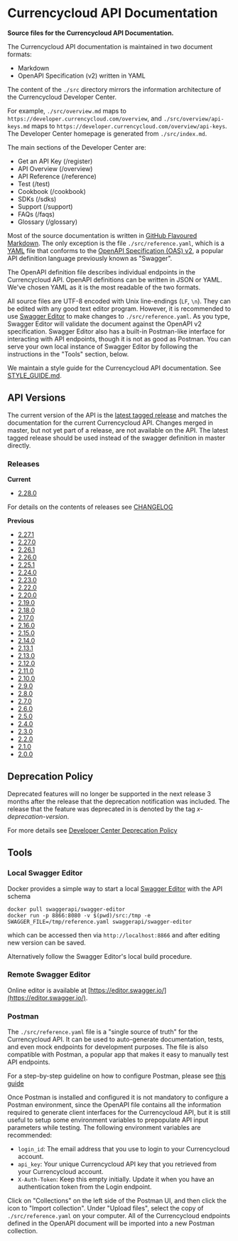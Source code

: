 # Currencycloud API Documentation
**Source files for the Currencycloud API Documentation.**

The Currencycloud API documentation is maintained in two document formats:

- Markdown
- OpenAPI Specification (v2) written in YAML

The content of the ``./src`` directory mirrors the information architecture of the Currencycloud Developer Center.

For example, ``./src/overview.md`` maps to ``https://developer.currencycloud.com/overview``, and ``./src/overview/api-keys.md`` maps to ``https://developer.currencycloud.com/overview/api-keys``. The Developer Center homepage is generated from ``./src/index.md``.

The main sections of the Developer Center are:

- Get an API Key (/register)
- API Overview (/overview)
- API Reference (/reference)
- Test (/test)
- Cookbook (/cookbook)
- SDKs (/sdks)
- Support (/support)
- FAQs (/faqs)
- Glossary (/glossary)

Most of the source documentation is written in [GitHub Flavoured Markdown](https://github.github.com/gfm/). The only exception is the file ``./src/reference.yaml``, which is a [YAML](http://yaml.org/) file that conforms to the [OpenAPI Specification (OAS) v2](https://github.com/OAI/OpenAPI-Specification/blob/master/versions/2.0.md), a popular API definition language previously known as "Swagger".

The OpenAPI definition file describes individual endpoints in the Currencycloud API. OpenAPI definitions can be written in JSON or YAML. We've chosen YAML as it is the most readable of the two formats.

All source files are UTF-8 encoded with Unix line-endings (``LF``, ``\n``). They can be edited with any good text editor program. However, it is recommended to use [Swagger Editor](http://editor2.swagger.io) to make changes to ``./src/reference.yaml``. As you type, Swagger Editor will validate the document against the OpenAPI v2 specification. Swagger Editor also has a built-in Postman-like interface for interacting with API endpoints, though it is not as good as Postman. You can serve your own local instance of Swagger Editor by following the instructions in the "Tools" section, below.

We maintain a style guide for the Currencycloud API documentation. See [STYLE_GUIDE.md](STYLE_GUIDE.md).

## API Versions
The current version of the API is the [latest tagged release](https://github.com/CurrencyCloud/currencycloud-swagger/releases/latest)
and matches the documentation for the current Currencycloud API. Changes merged in master, but not yet part of a release,
are not available on the API. The latest tagged release should be used instead of the swagger definition in master directly.

### Releases
**Current**

- [2.28.0](https://github.com/CurrencyCloud/currencycloud-swagger/releases/tag/rel-2.28.0)

For details on the contents of releases see [CHANGELOG](CHANGELOG.md)

**Previous**

- [2.27.1](https://github.com/CurrencyCloud/currencycloud-swagger/releases/tag/rel-2.27.1)
- [2.27.0](https://github.com/CurrencyCloud/currencycloud-swagger/releases/tag/rel-2.27.0)
- [2.26.1](https://github.com/CurrencyCloud/currencycloud-swagger/releases/tag/rel-2.26.1)
- [2.26.0](https://github.com/CurrencyCloud/currencycloud-swagger/releases/tag/rel-2.26.0)
- [2.25.1](https://github.com/CurrencyCloud/currencycloud-swagger/releases/tag/rel-2.25.1)
- [2.24.0](https://github.com/CurrencyCloud/currencycloud-swagger/releases/tag/rel-2.24.0)
- [2.23.0](https://github.com/CurrencyCloud/currencycloud-swagger/releases/tag/rel-2.23.0)
- [2.22.0](https://github.com/CurrencyCloud/currencycloud-swagger/releases/tag/rel-2.22.0)
- [2.20.0](https://github.com/CurrencyCloud/currencycloud-swagger/releases/tag/rel-2.20.0)
- [2.19.0](https://github.com/CurrencyCloud/currencycloud-swagger/releases/tag/rel-2.19.0)
- [2.18.0](https://github.com/CurrencyCloud/currencycloud-swagger/releases/tag/rel-2.18.0)
- [2.17.0](https://github.com/CurrencyCloud/currencycloud-swagger/releases/tag/rel-2.17.0)
- [2.16.0](https://github.com/CurrencyCloud/currencycloud-swagger/releases/tag/rel-2.16.0)
- [2.15.0](https://github.com/CurrencyCloud/currencycloud-swagger/releases/tag/rel-2.15.0)
- [2.14.0](https://github.com/CurrencyCloud/currencycloud-swagger/releases/tag/rel-2.14.0)
- [2.13.1](https://github.com/CurrencyCloud/currencycloud-swagger/releases/tag/rel-2.13.1)
- [2.13.0](https://github.com/CurrencyCloud/currencycloud-swagger/releases/tag/rel-2.13.0)
- [2.12.0](https://github.com/CurrencyCloud/currencycloud-swagger/releases/tag/rel-2.12.0)
- [2.11.0](https://github.com/CurrencyCloud/currencycloud-swagger/releases/tag/rel-2.11.0)
- [2.10.0](https://github.com/CurrencyCloud/currencycloud-swagger/releases/tag/rel-2.10.0)
- [2.9.0](https://github.com/CurrencyCloud/currencycloud-swagger/releases/tag/rel-2.9.0)
- [2.8.0](https://github.com/CurrencyCloud/currencycloud-swagger/releases/tag/rel-2.8.0)
- [2.7.0](https://github.com/CurrencyCloud/currencycloud-swagger/releases/tag/rel-2.7.0)
- [2.6.0](https://github.com/CurrencyCloud/currencycloud-swagger/releases/tag/rel-2.6.0)
- [2.5.0](https://github.com/CurrencyCloud/currencycloud-swagger/releases/tag/rel-2.5.0)
- [2.4.0](https://github.com/CurrencyCloud/currencycloud-swagger/releases/tag/rel-2.4.0)
- [2.3.0](https://github.com/CurrencyCloud/currencycloud-swagger/releases/tag/rel-2.3.0b)
- [2.2.0](https://github.com/CurrencyCloud/currencycloud-swagger/releases/tag/rel-2.2.0)
- [2.1.0](https://github.com/CurrencyCloud/currencycloud-swagger/releases/tag/rel-2.1.0)
- [2.0.0](https://github.com/CurrencyCloud/currencycloud-swagger/releases/tag/rel-2.0.0)

## Deprecation Policy

Deprecated features will no longer be supported in the next release 3 months after the release that the deprecation notification was 
included. The release that the feature was deprecated in is denoted by the tag _x-deprecation-version_.

For more details see [Developer Center Deprecation Policy](https://www.currencycloud.com/developers/deprecation-policy/)

## Tools

### Local Swagger Editor

Docker provides a simple way to start a local [Swagger Editor](https://github.com/swagger-api/swagger-editor) with the API schema 

```
docker pull swaggerapi/swagger-editor
docker run -p 8866:8080 -v $(pwd)/src:/tmp -e SWAGGER_FILE=/tmp/reference.yaml swaggerapi/swagger-editor
```

which can be accessed then via `http://localhost:8866` and after editing new version can be saved.

Alternatively follow the Swagger Editor's local build procedure.

### Remote Swagger Editor

Online editor is available at [https://editor.swagger.io/](https://editor.swagger.io/).

### Postman

The ``./src/reference.yaml`` file is a "single source of truth" for the Currencycloud API. It can be used to auto-generate documentation, tests, and even mock endpoints for development purposes. The file is also compatible with Postman, a popular app that makes it easy to manually test API endpoints.

For a step-by-step guideline on how to configure Postman, please see [this guide](POSTMAN_README.md)

Once Postman is installed and configured it is not mandatory to configure a Postman environment, since the OpenAPI file contains all the information required to generate client interfaces for the Currencycloud API, but it is still useful to setup some environment variables to prepopulate API input parameters while testing. The following environment variables are recommended:

- ``login_id``: The email address that you use to login to your Currencycloud account.
- ``api_key``: Your unique Currencycloud API key that you retrieved from your Currencycloud account.
- ``X-Auth-Token``: Keep this empty initially. Update it when you have an authentication token from the Login endpoint.

Click on "Collections" on the left side of the Postman UI, and then click the icon to "Import collection". Under "Upload files", select the copy of ``./src/reference.yaml`` on your computer. All of the Currencycloud endpoints defined in the OpenAPI document will be imported into a new Postman collection.
